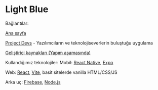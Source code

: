 # Light Blue

Bağlantılar:

[Ana sayfa](https://light-blue.web.app/)

[Project Devs](https://projectdevs.web.app/) - Yazılımcıların ve teknolojiseverlerin buluştuğu uygulama

[Geliştirici kaynakları (Yapım aşamasında)](https://light-blue.web.app/developers/)

Kullandığımız teknolojiler:
Mobil: [React Native](https://reactnative.dev/), [Expo](https://expo.dev/)

Web: [React](https://react.dev/), [Vite](https://vite.dev/), basit sitelerde vanilla HTML/CSS/JS

Arka uç: [Firebase](https://firebase.google.com/), [Node.js](https://nodejs.org/)
